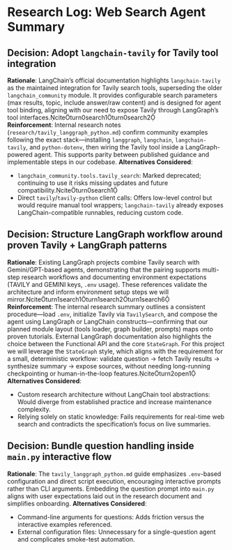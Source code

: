 # Research Log: Web Search Agent Summary

## Decision: Adopt `langchain-tavily` for Tavily tool integration
**Rationale**: LangChain’s official documentation highlights `langchain-tavily` as the maintained integration for Tavily search tools, superseding the older `langchain_community` module. It provides configurable search parameters (max results, topic, include answer/raw content) and is designed for agent tool binding, aligning with our need to expose Tavily through LangGraph’s tool interfaces.citeturn0search1turn0search2  
**Reinforcement**: Internal research notes (`research/tavily_langgraph_python.md`) confirm community examples following the exact stack—installing `langgraph`, `langchain`, `langchain-tavily`, and `python-dotenv`, then wiring the Tavily tool inside a LangGraph-powered agent. This supports parity between published guidance and implementable steps in our codebase.
**Alternatives Considered**:  
- `langchain_community.tools.tavily_search`: Marked deprecated; continuing to use it risks missing updates and future compatibility.citeturn0search1  
- Direct `tavily`/`tavily-python` client calls: Offers low-level control but would require manual tool wrappers; `langchain-tavily` already exposes LangChain-compatible runnables, reducing custom code.

## Decision: Structure LangGraph workflow around proven Tavily + LangGraph patterns
**Rationale**: Existing LangGraph projects combine Tavily search with Gemini/GPT-based agents, demonstrating that the pairing supports multi-step research workflows and documenting environment expectations (TAVILY and GEMINI keys, `.env` usage). These references validate the architecture and inform environment setup steps we will mirror.citeturn1search1turn1search2turn1search6  
**Reinforcement**: The internal research summary outlines a consistent procedure—load `.env`, initialize Tavily via `TavilySearch`, and compose the agent using LangGraph or LangChain constructs—confirming that our planned module layout (tools loader, graph builder, prompts) maps onto proven tutorials. External LangGraph documentation also highlights the choice between the Functional API and the core `StateGraph`. For this project we will leverage the `StateGraph` style, which aligns with the requirement for a small, deterministic workflow: validate question → fetch Tavily results → synthesize summary → expose sources, without needing long-running checkpointing or human-in-the-loop features.citeturn2open1
**Alternatives Considered**:  
- Custom research architecture without LangChain tool abstractions: Would diverge from established practice and increase maintenance complexity.  
- Relying solely on static knowledge: Fails requirements for real-time web search and contradicts the specification’s focus on live summaries.

## Decision: Bundle question handling inside `main.py` interactive flow
**Rationale**: The `tavily_langgraph_python.md` guide emphasizes `.env`-based configuration and direct script execution, encouraging interactive prompts rather than CLI arguments. Embedding the question prompt into `main.py` aligns with user expectations laid out in the research document and simplifies onboarding.
**Alternatives Considered**:  
- Command-line arguments for questions: Adds friction versus the interactive examples referenced.
- External configuration files: Unnecessary for a single-question agent and complicates smoke-test automation.
